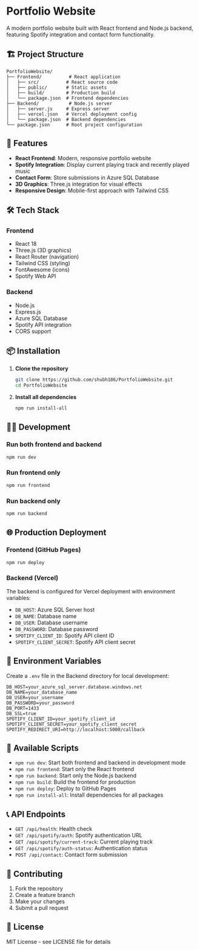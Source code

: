 # Portfolio Website

A modern portfolio website built with React frontend and Node.js backend, featuring Spotify integration and contact form functionality.

## 🏗️ Project Structure

```
PortfolioWebsite/
├── Frontend/          # React application
│   ├── src/          # React source code
│   ├── public/       # Static assets
│   ├── build/        # Production build
│   └── package.json  # Frontend dependencies
├── Backend/           # Node.js server
│   ├── server.js     # Express server
│   ├── vercel.json   # Vercel deployment config
│   └── package.json  # Backend dependencies
└── package.json      # Root project configuration
```

## 🚀 Features

- **React Frontend**: Modern, responsive portfolio website
- **Spotify Integration**: Display current playing track and recently played music
- **Contact Form**: Store submissions in Azure SQL Database
- **3D Graphics**: Three.js integration for visual effects
- **Responsive Design**: Mobile-first approach with Tailwind CSS

## 🛠️ Tech Stack

### Frontend
- React 18
- Three.js (3D graphics)
- React Router (navigation)
- Tailwind CSS (styling)
- FontAwesome (icons)
- Spotify Web API

### Backend
- Node.js
- Express.js
- Azure SQL Database
- Spotify API integration
- CORS support

## 📦 Installation

1. **Clone the repository**
   ```bash
   git clone https://github.com/shubh186/PortfolioWebsite.git
   cd PortfolioWebsite
   ```

2. **Install all dependencies**
   ```bash
   npm run install-all
   ```

## 🏃‍♂️ Development

### Run both frontend and backend
```bash
npm run dev
```

### Run frontend only
```bash
npm run frontend
```

### Run backend only
```bash
npm run backend
```

## 🌐 Production Deployment

### Frontend (GitHub Pages)
```bash
npm run deploy
```

### Backend (Vercel)
The backend is configured for Vercel deployment with environment variables:
- `DB_HOST`: Azure SQL Server host
- `DB_NAME`: Database name
- `DB_USER`: Database username
- `DB_PASSWORD`: Database password
- `SPOTIFY_CLIENT_ID`: Spotify API client ID
- `SPOTIFY_CLIENT_SECRET`: Spotify API client secret

## 📁 Environment Variables

Create a `.env` file in the Backend directory for local development:

```env
DB_HOST=your_azure_sql_server.database.windows.net
DB_NAME=your_database_name
DB_USER=your_username
DB_PASSWORD=your_password
DB_PORT=1433
DB_SSL=true
SPOTIFY_CLIENT_ID=your_spotify_client_id
SPOTIFY_CLIENT_SECRET=your_spotify_client_secret
SPOTIFY_REDIRECT_URI=http://localhost:5000/callback
```

## 🔧 Available Scripts

- `npm run dev`: Start both frontend and backend in development mode
- `npm run frontend`: Start only the React frontend
- `npm run backend`: Start only the Node.js backend
- `npm run build`: Build the frontend for production
- `npm run deploy`: Deploy to GitHub Pages
- `npm run install-all`: Install dependencies for all packages

## 📞 API Endpoints

- `GET /api/health`: Health check
- `GET /api/spotify/auth`: Spotify authentication URL
- `GET /api/spotify/current-track`: Current playing track
- `GET /api/spotify/auth-status`: Authentication status
- `POST /api/contact`: Contact form submission

## 🤝 Contributing

1. Fork the repository
2. Create a feature branch
3. Make your changes
4. Submit a pull request

## 📄 License

MIT License - see LICENSE file for details
